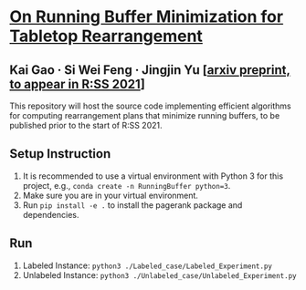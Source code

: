 # [On Running Buffer Minimization for Tabletop Rearrangement](https://arxiv.org/pdf/2105.06357.pdf)

## Kai Gao   &middot;   Si Wei Feng   &middot;    Jingjin Yu  [[arxiv preprint, to appear in R:SS 2021](https://arxiv.org/pdf/2105.06357.pdf)]


This repository will host the source code implementing efficient algorithms for computing rearrangement plans that minimize running buffers, to be published prior to the start of R:SS 2021. 

## Setup Instruction

1. It is recommended to use a virtual environment with Python 3 for this project, e.g., `conda create -n RunningBuffer python=3`.
2. Make sure you are in your virtual environment. 
3. Run `pip install -e .` to install the pagerank package and dependencies. 

## Run
1. Labeled Instance: `python3 ./Labeled_case/Labeled_Experiment.py`
2. Unlabeled Instance: `python3 ./Unlabeled_case/Unlabeled_Experiment.py`

